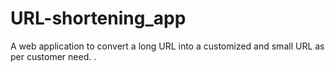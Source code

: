 # URL-shortening_app
A web application to convert a long URL into a customized and small URL as per customer need.
.
 
